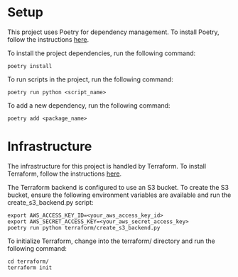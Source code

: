 # Setup
This project uses Poetry for dependency management. To install Poetry, follow the instructions [here](https://python-poetry.org/docs/#installation).

To install the project dependencies, run the following command:
```
poetry install
```
To run scripts in the project, run the following command:
```
poetry run python <script_name>
```
To add a new dependency, run the following command:
```
poetry add <package_name>
```

# Infrastructure
The infrastructure for this project is handled by Terraform. To install Terraform, follow the instructions [here](https://learn.hashicorp.com/tutorials/terraform/install-cli).

The Terraform backend is configured to use an S3 bucket. To create the S3 bucket, ensure the following environment variables are available and run the create_s3_backend.py script:
```
export AWS_ACCESS_KEY_ID=<your_aws_access_key_id>
export AWS_SECRET_ACCESS_KEY=<your_aws_secret_access_key>
poetry run python terraform/create_s3_backend.py
```

To initialize Terraform, change into the terraform/ directory and run the following command:

```
cd terraform/
terraform init
```
